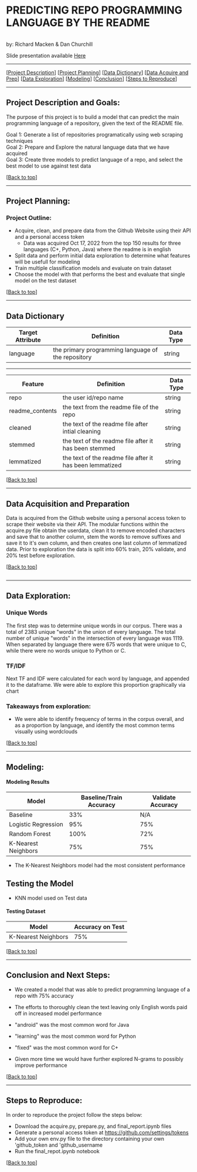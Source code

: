 # PREDICTING REPO PROGRAMMING LANGUAGE BY THE README<a name="top"></a>
![]()

by: Richard Macken & Dan Churchill

Slide presentation available [Here](https://www.canva.com/design/DAFPZgy0ed8/-WPkFCgwesKpECyPmPlcMQ/edit?utm_content=DAFPZgy0ed8&utm_campaign=designshare&utm_medium=link2&utm_source=sharebutton)

***
[[Project Description](#project_description)]
[[Project Planning](#planning)]
[[Data Dictionary](#dictionary)]
[[Data Acquire and Prep](#wrangle)]
[[Data Exploration](#explore)]
[[Modeling](#model)]
[[Conclusion](#conclusion)]
[[Steps to Reproduce](#reproduce)]
___



## <a name="project_description"></a>Project Description and Goals:
The purpose of this project is to build a model that can predict the main programming language of a repository, given the text of the README file.
    
  Goal 1: Generate a list of repositories programatically using web scraping techniques<br>
  Goal 2: Prepare and Explore the natural language data that we have acquired<br>
  Goal 3: Create three models to predict language of a repo, and select the best model to use against test data


[[Back to top](#top)]

***
## <a name="planning"></a>Project Planning: 


### Project Outline:
- Acquire, clean, and prepare data from the Github Website using their API and a personal access token
    - Data was acquired Oct 17, 2022 from the top 150 results for three languages (C+, Python, Java) where the readme is in english
- Split data and perform initial data exploration to determine what features will be usefull for modeling
- Train multiple classification models and evaluate on train dataset
- Choose the model with that performs the best and evaluate that single model on the test dataset

[[Back to top](#top)]
***

## <a name="dictionary"></a>Data Dictionary  

| Target Attribute | Definition | Data Type |
| ----- | ----- | ----- |
| language | the primary programming language of the repository | string |


---
| Feature | Definition | Data Type |
| ----- | ----- | ----- |
| repo | the user id/repo name | string |
| readme_contents | the text from the readme file of the repo | string |
| cleaned	 | the text of the readme file after intial cleaning | string |
| stemmed | the text of the readme file after it has been stemmed | string |
| lemmatized | the text of the readme file after it has been lemmatized | string |

[[Back to top](#top)]

***

## <a name="wrangle"></a>Data Acquisition and Preparation

Data is acquired from the Github website using a personal access token to scrape their website via their API.  The modular functions within the acquire.py file obtain the userdata, clean it to remove encoded characters and save that to another column, stem the words to remove suffixes and save it to it's own column, and then creates one last column of lemmatized data.  Prior to exploration the data is split into 60% train, 20% validate, and 20% test before exploration.



[[Back to top](#top)]

![]()


*********************

## <a name="explore"></a>Data Exploration:

### Unique Words
The first step was to determine unique words in our corpus.  There was a total of 2383 unique "words" in the union of every language.  The total number of unique "words" in the intersection of every language was 1119.  When separated by language there were 675 words that were unique to C, while there were no words unique to Python or C.

### TF/IDF
Next TF and IDF were calculated for each word by language, and appended it to the dataframe.  We were able to explore this proportion graphically via chart





### Takeaways from exploration:
- We were able to identify frequency of terms in the corpus overall, and as a proportion by language, and identify the most common terms visually using wordclouds


[[Back to top](#top)]

***

## <a name="model"></a>Modeling:

#### Modeling Results
| Model | Baseline/Train Accuracy | Validate Accuracy |
| ---- | ---- | ---- | 
| Baseline | 33% | N/A |
| Logistic Regression | 95% | 75% | 
| Random Forest | 100% | 72% |  
| K-Nearest Neighbors | 75% | 75% | 

 


- The K-Nearest Neighbors model had the most consistent performance


## Testing the Model

- KNN model used on Test data

#### Testing Dataset

| Model | Accuracy on Test | 
| ---- | ---- | 
| K-Nearest Neighbors | 75% |  

[[Back to top](#top)]

***

## <a name="conclusion"></a>Conclusion and Next Steps:

- We created a model that was able to predict programming language of a repo with 75% accuracy

- The efforts to thoroughly clean the text leaving only English words paid off in increased model performance

- "android" was the most common word for Java
- "learning" was the most common word for Python
- "fixed" was the most common word for C+

- Given more time we would have further explored N-grams to possibly improve performance

[[Back to top](#top)]

*** 

## <a name="reproduce"></a>Steps to Reproduce:

In order to reproduce the project follow the steps below:

  - Download the acquire.py, prepare.py, and final_report.ipynb files
  - Generate a personal access token at https://github.com/settings/tokens 
  - Add your own env.py file to the directory containing your own 'github_token and 'github_username
  - Run the final_repot.ipynb notebook

[[Back to top](#top)]
